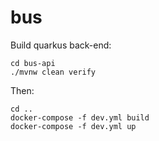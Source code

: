 # bus

Build quarkus back-end:
```
cd bus-api
./mvnw clean verify
```
    
Then:

```
cd ..
docker-compose -f dev.yml build
docker-compose -f dev.yml up
```
